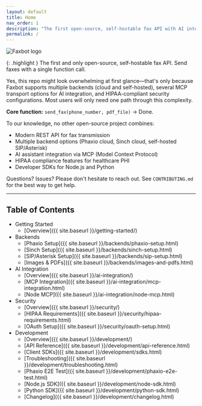 ```yaml
---
layout: default
title: Home
nav_order: 1
description: "The first open-source, self-hostable fax API with AI integration"
permalink: /
---
```



<div class="home-hero">
  <img src="{{ site.baseurl }}/docs/assets/images/faxbot_full_logo.png" alt="Faxbot logo" />
</div>

{: .highlight }
The first and only open-source, self-hostable fax API. Send faxes with a single function call.

Yes, this repo might look overwhelming at first glance—that's only because Faxbot supports multiple backends (cloud and self-hosted), several MCP transport options for AI integration, and HIPAA-compliant security configurations. Most users will only need one path through this complexity.

**Core function:** `send_fax(phone_number, pdf_file)` → Done.

To our knowledge, no other open-source project combines:

- Modern REST API for fax transmission
- Multiple backend options (Phaxio cloud, Sinch cloud, self-hosted SIP/Asterisk)
- AI assistant integration via MCP (Model Context Protocol)
- HIPAA compliance features for healthcare PHI
- Developer SDKs for Node.js and Python

Questions? Issues? Please don't hesitate to reach out. See `CONTRIBUTING.md` for the best way to get help.

---

## Table of Contents

- Getting Started
  - [Overview]({{ site.baseurl }}/getting-started/)
- Backends
  - [Phaxio Setup]({{ site.baseurl }}/backends/phaxio-setup.html)
  - [Sinch Setup]({{ site.baseurl }}/backends/sinch-setup.html)
  - [SIP/Asterisk Setup]({{ site.baseurl }}/backends/sip-setup.html)
  - [Images & PDFs]({{ site.baseurl }}/backends/images-and-pdfs.html)
- AI Integration
  - [Overview]({{ site.baseurl }}/ai-integration/)
  - [MCP Integration]({{ site.baseurl }}/ai-integration/mcp-integration.html)
  - [Node MCP]({{ site.baseurl }}/ai-integration/node-mcp.html)
- Security
  - [Overview]({{ site.baseurl }}/security/)
  - [HIPAA Requirements]({{ site.baseurl }}/security/hipaa-requirements.html)
  - [OAuth Setup]({{ site.baseurl }}/security/oauth-setup.html)
- Development
  - [Overview]({{ site.baseurl }}/development/)
  - [API Reference]({{ site.baseurl }}/development/api-reference.html)
  - [Client SDKs]({{ site.baseurl }}/development/sdks.html)
  - [Troubleshooting]({{ site.baseurl }}/development/troubleshooting.html)
  - [Phaxio E2E Test]({{ site.baseurl }}/development/phaxio-e2e-test.html)
  - [Node.js SDK]({{ site.baseurl }}/development/node-sdk.html)
  - [Python SDK]({{ site.baseurl }}/development/python-sdk.html)
  - [Changelog]({{ site.baseurl }}/development/changelog.html)
  